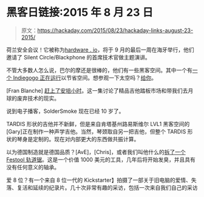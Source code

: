 # 黑客日链接:2015 年 8 月 23 日

> 原文：<https://hackaday.com/2015/08/23/hackaday-links-august-23-2015/>

荷兰安全会议！它被称为[hardware . io](http://hardwear.io/)，将于 9 月的最后一周在海牙举行，他们邀请了 Silent Circle/Blackphone 的首席技术官做主题演讲。

不管大多数人怎么说，巴尔的摩还是很棒的，他们有一些黑客空间。其中一个有[一个 Indiegogo 正在运行](https://www.indiegogo.com/projects/save-our-hackerspace-baltimore-md#/story)以节省空间。想参观一下太空吗？[给你](https://www.google.com/maps/place/Baltimore+Hackerspace/@39.3040124,-76.537811,3a,75y,172.67h,90t/data=!3m7!1e1!3m5!1sm5XA1h0jvXAAAAQqlrD0nw!2e0!3e2!7i13312!8i6656!4m2!3m1!1s0x0:0x8b423cd68b2d514!6m1!1e1)。

[Fran Blanche] [赶上了安培小时](http://www.theamphour.com/263-an-interview-with-fran-blanche/)。这一集讨论了精品吉他踏板市场和带我们去月球的废弃技术的现实。

说到电子播客，SolderSmoke 现在已经 10 岁了。

TARDIS 形状的吉他并不新鲜，但是来自肯塔基州路易斯维尔 LVL1 黑客空间的[Gary]正在制作一种声学吉他。当然，琴颈取自另一把吉他，但整个 TARDIS 形状的琴身是定制的。现在对内部更大的东西做共振计算。

以为德国制造就是德国品质？[AvE]，[Chris]，或者我们叫他什么的[拆了一个 Festool 轨道锯](https://www.youtube.com/watch?v=oezp-_DcUgg)。这是一个价值 1000 美元的工具，几年后将开始发臭，并且具有没有任何意义的轴承。

爱 8 位？有一个来自 8 位一代的 Kickstarter】拍摄了一部关于旧电脑的爱情、失落、复活和延续的纪录片。几十次非常有趣的采访，包括一次来自我们自己的采访